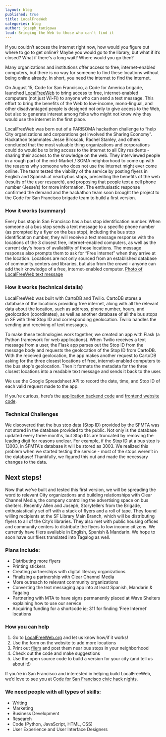 ```yaml
---
layout: blog
published: true
title: LocalFreeWeb
categories: blog
author: joseph_tanigawa
lead: Bringing the Web to those who can’t find it
---
```



If you couldn’t access the internet right now, how would you figure out where to go to get online? Maybe you would go to the library, but what if it’s closed? What if there's a long wait? Where would you go then?

Many organizations and institutions offer access to free, internet-enabled computers, but there is no way for someone to find these locations without being online already. In short, you need the internet to find the internet.

On August 15, Code for San Francisco, a Code for America brigade, launched <a href="http://LocalFreeWeb.org">LocalFreeWeb</a> to bring access to free, internet-enabled computers (not just Wi-Fi) to anyone who can send a text message. This effort to bring the benefits of the Web to low-income, mono-lingual, and other disadvantaged people is designed not only to give access to the Web, but also to generate interest among folks who might not know why they would use the internet in the first place. 



LocalFreeWeb was born out of a PARISOMA hackathon challenge to “help City organizations and corporations get involved the Sharing Economy”. Hackathon teammates Jesse Biroscak, Rachel Stanley, and others concluded that the most valuable thing organizations and corporations could do would be to bring access to the internet to all City residents - sharing their access to the knowledge on the web. They interviewed people in a rough part of the mid-Market / SOMA neighborhood to come up with the reasons why someone who does not use the internet might ever come online. The team tested the viability of the service by posting flyers in English and Spanish at nearbybus stops, presenting the benefits of the web (results of the user research), and proposing that people text a cell phone number (Jesse’s) for more information. The enthusiastic response confirmed the demand and the hackathon team soon brought the project to the Code for San Francisco brigade team to build a first version.

### How it works (summary)
Every bus stop in San Francisco has a bus stop identification number. When someone at a bus stop sends a text message to a specific phone number (as prompted by a flyer on the bus stop), including the bus stop identification number, they will receive a text message response with the locations of the 3 closest free, internet-enabled computers, as well as the current day's hours of avaliablilty of those locations. The message response also prompts them to ask for “Free Internet” when they arrive at the location. Locations are not only sourced from an established database of community centers and libraries, but also from the crowd - anyone can add their knowledge of a free, internet-enabled computer. 
[Photo of LocalFreeWeb text message](/images/blog/LocalFreeWebText.png)

### How it works (technical details)

LocalFreeWeb was built with CartoDB and Twilio. CartoDB stores a database of the locations providing free internet, along with all the relevant data about the location, such as address, phone number, hours, and geolocation (coordinates), as well as another database of all the bus stops in SF with their Stop ID and corresponding geolocation. Twilio handles the sending and receiving of text messages. 

To make these technologies work together, we created an app with Flask (a Python framework for web applications). When Twilio receives a text message from a user, the Flask app parses out the Stop ID from the message body and requests the geolocation of the Stop ID from CartoDB. With the received geolocation, the app makes another request to CartoDB asking for the three closest locations of free, internet-enabled computers to the bus stop's geolocation. Then it formats the metadata for the three closest locations into a readable text message and sends it back to the user.

We use the Google Spreadsheet API to record the date, time, and Stop ID of each valid request made to the app.

If you’re curious, here’s the <a href="https://github.com/sfbrigade/localfreeweb-sms-api">application backend code</a> and <a href="https://github.com/sfbrigade/localfreeweb.org/tree/gh-pages">frontend website code</a>.

### Technical Challenges

We discovered that the bus stop data (Stop ID) provided by the SFMTA was not stored in the database provided to the public. Not only is the database updated every three months, but Stop IDs are truncated by removing the leading digit for reasons unclear. For example, if the Stop ID at a bus stop is 13003, in SFMTA's database it will be stored as 3003. We realized this problem when we started testing the service - most of the stops weren’t in the database! Thankfully, we figured this out and made the necessary changes to the data.

## Next steps!

Now that we’ve built and tested this first version, we will be spreading the word to relevant City organizations and building relationships with Clear Channel Media, the company controlling the advertising space on bus shelters. Recently Allen and Joseph, Storytellers from the Brigade, enthusiastically set off with a stack of flyers and a roll of tape. They found willing recipients at the SF Library Main Branch, which will be distributing flyers to all of the City’s libraries. They also met with public housing offices and community centers to distribute the flyers to low income citizens. We currently have fliers avaliable in English, Spanish & Mandarin. We hope to soon have our fliers translated into Tagalog as well.

### Plans include:
- Distributing more flyers
- Printing stickers
- Creating partnerships with digital literacy organizations
- Finalizing a partnership with Clear Channel Media
- More outreach to relevant community organizations
- Converting the text messaging app into at least Spanish, Mandarin & Tagalog
- Partnering with MTA to have signs permanently placed at Wave Shelters explaining how to use our service 
- Acquiring funding for a shortcode ie; 311 for finding 'Free Internet' locations


### How you can help

1. Go to <a href="http://LocalFreeWeb.org">LocalFreeWeb.org</a> and let us know how/if it works!
2. Use the form on the website to add more locations
3. Print out <a href="https://drive.google.com/file/d/0B3Rg0E6TFEMCZGRGS1BtbzZxWjg/edit?usp=sharing">fliers</a> and post them near bus stops in your neighborhood
4. Check out the code and make suggestions
5. Use the open source code to build a version for your city (and tell us about it!)

If you’re in San Francisco and interested in helping build LocalFreeWeb, we’d love to see you at <a href="http://www.meetup.com/Code-for-San-Francisco-Civic-Hack-Night/">Code for San Francisco civic hack nights</a>. 

### We need people with all types of skills:
- Writing
- Marketing
- Business Development
- Research
- Code (Python, JavaScript, HTML, CSS)
- User Experience and User Interface Designers
